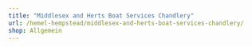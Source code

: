 ```yaml
---
title: "Middlesex and Herts Boat Services Chandlery"
url: /hemel-hempstead/middlesex-and-herts-boat-services-chandlery/
shop: Allgemein
---
```

